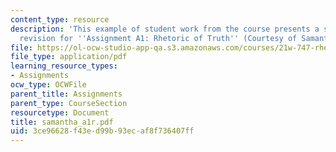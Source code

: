 ```yaml
---
content_type: resource
description: 'This example of student work from the course presents a student''s final
  revision for ''Assignment A1: Rhetoric of Truth'' (Courtesy of Samantha Weiss).'
file: https://ol-ocw-studio-app-qa.s3.amazonaws.com/courses/21w-747-rhetoric-spring-2005/3ce96628f43ed99b93ecaf8f736407ff_samantha_a1r.pdf
file_type: application/pdf
learning_resource_types:
- Assignments
ocw_type: OCWFile
parent_title: Assignments
parent_type: CourseSection
resourcetype: Document
title: samantha_a1r.pdf
uid: 3ce96628-f43e-d99b-93ec-af8f736407ff
---
```

